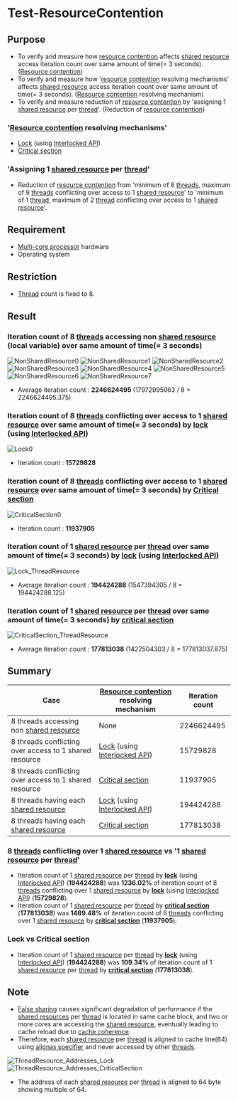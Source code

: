 # Test-ResourceContention

## Purpose

- To verify and measure how [resource contention](https://en.wikipedia.org/wiki/Resource_contention) affects [shared resource](https://en.wikipedia.org/wiki/Shared_resource) access iteration count over same amount of time(= 3 seconds). ([Resource contention](https://en.wikipedia.org/wiki/Resource_contention))
- To verify and measure how '[resource contention](https://en.wikipedia.org/wiki/Resource_contention) resolving mechanisms' affects [shared resource](https://en.wikipedia.org/wiki/Shared_resource) access iteration count over same amount of time(= 3 seconds). ([Resource contention](https://en.wikipedia.org/wiki/Resource_contention) resolving mechanism)
- To verify and measure reduction of [resource contention](https://en.wikipedia.org/wiki/Resource_contention) by 'assigning 1 [shared resource](https://en.wikipedia.org/wiki/Shared_resource) per [thread](https://en.wikipedia.org/wiki/Thread_(computing))'. (Reduction of [resource contention](https://en.wikipedia.org/wiki/Resource_contention))

### '[Resource contention](https://en.wikipedia.org/wiki/Resource_contention) resolving mechanisms'

- [Lock](https://en.wikipedia.org/wiki/Lock_(computer_science)) (using [Interlocked API](https://docs.microsoft.com/en-us/windows/win32/sync/interlocked-variable-access))
- [Critical section](https://en.wikipedia.org/wiki/Critical_section)

### 'Assigning 1 [shared resource](https://en.wikipedia.org/wiki/Shared_resource) per [thread](https://en.wikipedia.org/wiki/Thread_(computing))'

- Reduction of [resource contention](https://en.wikipedia.org/wiki/Resource_contention) from 'minimum of 8 [threads](https://en.wikipedia.org/wiki/Thread_(computing)), maximum of 9 [threads](https://en.wikipedia.org/wiki/Thread_(computing)) conflicting over access to 1 [shared resource](https://en.wikipedia.org/wiki/Shared_resource)' to 'minimum of 1 [thread](https://en.wikipedia.org/wiki/Thread_(computing)), maximum of 2 [thread](https://en.wikipedia.org/wiki/Thread_(computing)) conflicting over access to 1 [shared resource](https://en.wikipedia.org/wiki/Shared_resource)'.

## Requirement

- [Multi-core processor](https://en.wikipedia.org/wiki/Multi-core_processor) hardware
- Operating system

## Restriction

- [Thread](https://en.wikipedia.org/wiki/Thread_(computing)) count is fixed to 8.

## Result

### Iteration count of 8 [threads](https://en.wikipedia.org/wiki/Thread_(computing)) accessing non [shared resource](https://en.wikipedia.org/wiki/Shared_resource) (local variable) over same amount of time(= 3 seconds)
![NonSharedResource0](NonSharedResource0_edit.png)
![NonSharedResource1](NonSharedResource1_edit.png)
![NonSharedResource2](NonSharedResource2_edit.png)
![NonSharedResource3](NonSharedResource3_edit.png)
![NonSharedResource4](NonSharedResource4_edit.png)
![NonSharedResource5](NonSharedResource5_edit.png)
![NonSharedResource6](NonSharedResource6_edit.png)
![NonSharedResource7](NonSharedResource7_edit.png)

- Average iteration count : **2246624495** (17972995963 / 8 = 2246624495.375)

### Iteration count of 8 [threads](https://en.wikipedia.org/wiki/Thread_(computing)) conflicting over access to 1 [shared resource](https://en.wikipedia.org/wiki/Shared_resource) over same amount of time(= 3 seconds) by [lock](https://en.wikipedia.org/wiki/Lock_(computer_science)) (using [Interlocked API](https://docs.microsoft.com/en-us/windows/win32/sync/interlocked-variable-access))

![Lock0](Lock0_edit.png)

- Iteration count : **15729828**

### Iteration count of 8 [threads](https://en.wikipedia.org/wiki/Thread_(computing)) conflicting over access to 1 [shared resource](https://en.wikipedia.org/wiki/Shared_resource) over same amount of time(= 3 seconds) by [Critical section](https://en.wikipedia.org/wiki/Critical_section)

![CriticalSection0](CriticalSection0_edit.png)

- Iteration count : **11937905**

### Iteration count of 1 [shared resource](https://en.wikipedia.org/wiki/Shared_resource) per [thread](https://en.wikipedia.org/wiki/Thread_(computing)) over same amount of time(= 3 seconds) by [lock](https://en.wikipedia.org/wiki/Lock_(computer_science)) (using [Interlocked API](https://docs.microsoft.com/en-us/windows/win32/sync/interlocked-variable-access))

![Lock_ThreadResource](Lock_ThreadResource_edit.png)

- Average iteration count : **194424288** (1547394305 / 8 = 194424288.125)

### Iteration count of 1 [shared resource](https://en.wikipedia.org/wiki/Shared_resource) per [thread](https://en.wikipedia.org/wiki/Thread_(computing)) over same amount of time(= 3 seconds) by [critical section](https://en.wikipedia.org/wiki/Critical_section)

![CriticalSection_ThreadResource](CriticalSection_ThreadResource_edit.png)

- Average iteration count : **177813038** (1422504303 / 8 = 177813037.875)

## Summary

|Case|[Resource contention](https://en.wikipedia.org/wiki/Resource_contention) resolving mechanism|Iteration count|
|---|---|---|
|8 threads accessing non [shared resource](https://en.wikipedia.org/wiki/Shared_resource)|None|2246624495|
|8 threads conflicting over access to 1 shared resource|[Lock](https://en.wikipedia.org/wiki/Lock_(computer_science)) (using [Interlocked API](https://docs.microsoft.com/en-us/windows/win32/sync/interlocked-variable-access))|15729828|
|8 threads conflicting over access to 1 shared resource|[Critical section](https://en.wikipedia.org/wiki/Critical_section)|11937905|
|8 threads having each [shared resource](https://en.wikipedia.org/wiki/Shared_resource)|[Lock](https://en.wikipedia.org/wiki/Lock_(computer_science)) (using [Interlocked API](https://docs.microsoft.com/en-us/windows/win32/sync/interlocked-variable-access))|194424288|
|8 threads having each [shared resource](https://en.wikipedia.org/wiki/Shared_resource)|[Critical section](https://en.wikipedia.org/wiki/Critical_section)|177813038|

### 8 [threads](https://en.wikipedia.org/wiki/Thread_(computing)) conflicting over 1 [shared resource](https://en.wikipedia.org/wiki/Shared_resource) vs '1 [shared resource](https://en.wikipedia.org/wiki/Shared_resource) per [thread](https://en.wikipedia.org/wiki/Thread_(computing))'
- Iteration count of 1 [shared resource](https://en.wikipedia.org/wiki/Shared_resource) per [thread](https://en.wikipedia.org/wiki/Thread_(computing)) by **[lock](https://en.wikipedia.org/wiki/Lock_(computer_science))** (using [Interlocked API](https://docs.microsoft.com/en-us/windows/win32/sync/interlocked-variable-access)) (**194424288**) was **1236.02%** of iteration count of 8 [threads](https://en.wikipedia.org/wiki/Thread_(computing)) conflicting over 1 [shared resource](https://en.wikipedia.org/wiki/Shared_resource) by **[lock](https://en.wikipedia.org/wiki/Lock_(computer_science))** (using [Interlocked API](https://docs.microsoft.com/en-us/windows/win32/sync/interlocked-variable-access)) (**15729828**).
- Iteration count of 1 [shared resource](https://en.wikipedia.org/wiki/Shared_resource) per [thread](https://en.wikipedia.org/wiki/Thread_(computing)) by **[critical section](https://en.wikipedia.org/wiki/Critical_section)** (**177813038**) was **1489.48%** of iteration count of 8 [threads](https://en.wikipedia.org/wiki/Thread_(computing)) conflicting over 1 [shared resource](https://en.wikipedia.org/wiki/Shared_resource) by **[critical section](https://en.wikipedia.org/wiki/Critical_section)** (**11937905**).

### Lock vs Critical section
- Iteration count of 1 [shared resource](https://en.wikipedia.org/wiki/Shared_resource) per [thread](https://en.wikipedia.org/wiki/Thread_(computing)) by **[lock](https://en.wikipedia.org/wiki/Lock_(computer_science))** (using [Interlocked API](https://docs.microsoft.com/en-us/windows/win32/sync/interlocked-variable-access)) (**194424288**) was **109.34%** of iteration count of 1 [shared resource](https://en.wikipedia.org/wiki/Shared_resource) per [thread](https://en.wikipedia.org/wiki/Thread_(computing)) by **[critical section](https://en.wikipedia.org/wiki/Critical_section)** (**177813038**).

## Note

- [False sharing](https://en.wikipedia.org/wiki/False_sharing) causes significant degradation of performance if the [shared resources](https://en.wikipedia.org/wiki/Shared_resource) per [thread](https://en.wikipedia.org/wiki/Thread_(computing)) is located in same cache block, and two or more cores are accessing the [shared resource](https://en.wikipedia.org/wiki/Shared_resource), eventually leading to cache reload due to [cache coherence](https://en.wikipedia.org/wiki/Cache_coherence).
- Therefore, each [shared resource](https://en.wikipedia.org/wiki/Shared_resource) per [thread](https://en.wikipedia.org/wiki/Thread_(computing)) is aligned to cache line(64) using [alignas specifier](https://en.cppreference.com/w/cpp/language/alignas) and never accessed by other [threads](https://en.wikipedia.org/wiki/Thread_(computing)).

![ThreadResource_Addresses_Lock](Lock_ThreadResource_Addresses_edit.png)
![ThreadResource_Addresses_CriticalSection](CriticalSection_ThreadResource_Addresses_edit.png)

- The address of each [shared resource](https://en.wikipedia.org/wiki/Shared_resource) per [thread](https://en.wikipedia.org/wiki/Thread_(computing)) is aligned to 64 byte showing multiple of 64.
